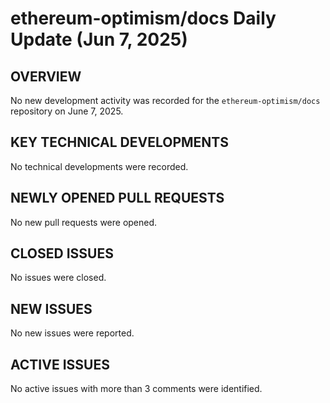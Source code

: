 # ethereum-optimism/docs Daily Update (Jun 7, 2025)
## OVERVIEW 
No new development activity was recorded for the `ethereum-optimism/docs` repository on June 7, 2025.

## KEY TECHNICAL DEVELOPMENTS
No technical developments were recorded.

## NEWLY OPENED PULL REQUESTS
No new pull requests were opened.

## CLOSED ISSUES
No issues were closed.

## NEW ISSUES
No new issues were reported.

## ACTIVE ISSUES
No active issues with more than 3 comments were identified.